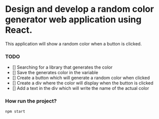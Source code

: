 # Design and develop a random color generator web application using React.

This application will show a random color when a button is clicked.

### TODO

- [] Searching for a library that generates the color
- [] Save the generates color in the variable
- [] Create a button which will generate a random color when clicked
- [] Create a div where the color will display when the button is clicked
- [] Add a text in the div which will write the name of the actual color

### How run the project?

`npm start`
